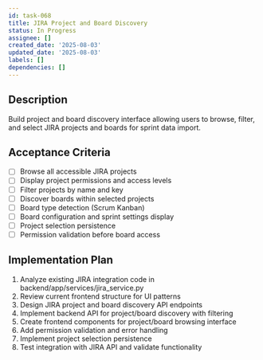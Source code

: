 ```yaml
---
id: task-068
title: JIRA Project and Board Discovery
status: In Progress
assignee: []
created_date: '2025-08-03'
updated_date: '2025-08-03'
labels: []
dependencies: []
---
```


## Description

Build project and board discovery interface allowing users to browse, filter, and select JIRA projects and boards for sprint data import.

## Acceptance Criteria

- [ ] Browse all accessible JIRA projects
- [ ] Display project permissions and access levels
- [ ] Filter projects by name and key
- [ ] Discover boards within selected projects
- [ ] Board type detection (Scrum Kanban)
- [ ] Board configuration and sprint settings display
- [ ] Project selection persistence
- [ ] Permission validation before board access

## Implementation Plan

1. Analyze existing JIRA integration code in backend/app/services/jira_service.py
2. Review current frontend structure for UI patterns
3. Design JIRA project and board discovery API endpoints
4. Implement backend API for project/board discovery with filtering
5. Create frontend components for project/board browsing interface
6. Add permission validation and error handling
7. Implement project selection persistence
8. Test integration with JIRA API and validate functionality

